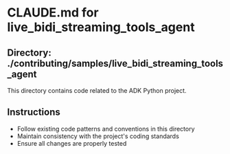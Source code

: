 # CLAUDE.md for live_bidi_streaming_tools_agent

## Directory: ./contributing/samples/live_bidi_streaming_tools_agent

This directory contains code related to the ADK Python project.

## Instructions
- Follow existing code patterns and conventions in this directory
- Maintain consistency with the project's coding standards
- Ensure all changes are properly tested
